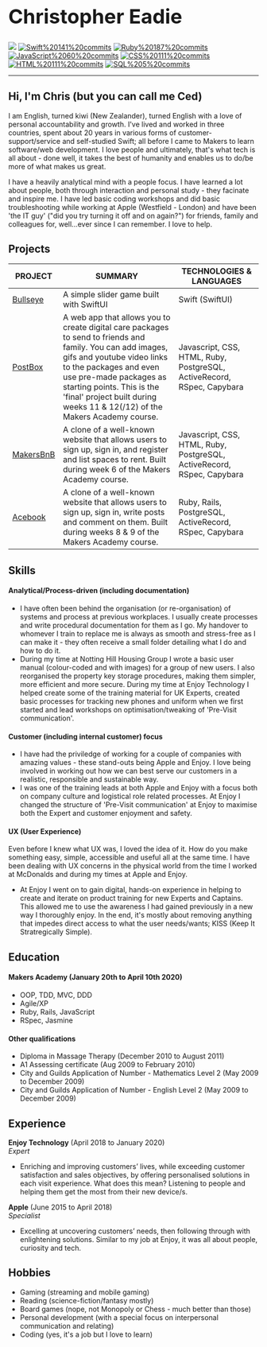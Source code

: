 <h1 style="font-size: 40px;" align="left">Christopher Eadie</h1>

<a href="www.linkedin.com/in/christopher-eadie" target="_blank" >![](https://img.shields.io/badge/LinkedIn-blue?logo=linkedin)</a>
<a href="https://sourcerer.io/saidbyced"><img src="https://img.shields.io/badge/Swift-141%20commits-critical.svg" alt="Swift%20141%20commits"></a>
<a href="https://sourcerer.io/saidbyced"><img src="https://img.shields.io/badge/Ruby-187%20commits-red.svg" alt="Ruby%20187%20commits"></a>
<a href="https://sourcerer.io/saidbyced"><img src="https://img.shields.io/badge/JavaScript-60%20commits-blue.svg" alt="JavaScript%2060%20commits"></a>
<a href="https://sourcerer.io/saidbyced"><img src="https://img.shields.io/badge/CSS-111%20commits-green.svg" alt="CSS%20111%20commits"></a>
<a href="https://sourcerer.io/saidbyced"><img src="https://img.shields.io/badge/HTML-100%20commits-yellow.svg" alt="HTML%20111%20commits"></a>
<a href="https://sourcerer.io/saidbyced"><img src="https://img.shields.io/badge/SQL-5%20commits-orange.svg" alt="SQL%205%20commits"></a>

---

## Hi, I'm Chris (but you can call me Ced)

I am English, turned kiwi (New Zealander), turned English with a love of personal accountability and growth. I've lived and worked in three countries, spent about 20 years in various forms of customer-support/service and self-studied Swift; all before I came to Makers to learn software/web development. I love people and ultimately, that's what tech is all about - done well, it takes the best of humanity and enables us to do/be more of what makes us great.

I have a heavily analytical mind with a people focus. I have learned a lot about people, both through interaction and personal study - they facinate and inspire me. I have led basic coding workshops and did basic troubleshooting while working at Apple (Westfield - London) and have been 'the IT guy' ("did you try turning it off and on again?") for friends, family and colleagues for, well...ever since I can remember. I love to help.

## Projects

PROJECT | SUMMARY | TECHNOLOGIES & LANGUAGES|
------- | ------- | ------------ |
[Bullseye](https://github.com/saidbyced/Bullseye-SwiftUI) | A simple slider game built with SwiftUI | Swift (SwiftUI) |
[PostBox](https://github.com/saidbyced/MakersPostBox) | A web app that allows you to create digital care packages to send to friends and family. You can add images, gifs and youtube video links to the packages and even use pre-made packages as starting points. This is the 'final' project built during weeks 11 & 12(/12) of the Makers Academy course. | Javascript, CSS, HTML, Ruby, PostgreSQL, ActiveRecord, RSpec, Capybara |
[MakersBnB](https://github.com/saidbyced/MakersBnB) | A clone of a well-known website that allows users to sign up, sign in, and  register and list spaces to rent. Built during week 6 of the Makers Academy course. | Javascript, CSS, HTML, Ruby, PostgreSQL, ActiveRecord, RSpec, Capybara |
[Acebook](https://github.com/Megscode/acebook_undefined) | A clone of a well-known website that allows users to sign up, sign in, write posts and comment on them. Built during weeks 8 & 9 of the Makers Academy course. | Ruby, Rails, PostgreSQL, ActiveRecord, RSpec, Capybara |

## Skills

#### Analytical/Process-driven (including documentation)

- I have often been behind the organisation (or re-organisation) of systems and process at previous workplaces. I usually create processes and write procedural documentation for them as I go. My handover to whomever I train to replace me is always as smooth and stress-free as I can make it - they often receive a small folder detailing what I do and how to do it.
- During my time at Notting Hill Housing Group I wrote a basic user manual (colour-coded and with images) for a group of new users. I also reorganised the property key storage procedures, making them simpler, more efficient and more secure. During my time at Enjoy Technology I helped create some of the training material for UK Experts, created basic processes for tracking new phones and uniform when we first started and lead workshops on optimisation/tweaking of 'Pre-Visit communication'.

#### Customer (including internal customer) focus

- I have had the priviledge of working for a couple of companies with amazing values - these stand-outs being Apple and Enjoy. I love being involved in working out how we can best serve our customers in a realistic, responsible and sustainable way.
- I was one of the training leads at both Apple and Enjoy with a focus both on company culture and logistical role related processes. At Enjoy I changed the structure of 'Pre-Visit communication' at Enjoy to maximise both the Expert and customer enjoyment and safety.

#### UX (User Experience)

Even before I knew what UX was, I loved the idea of it. How do you make something easy, simple, accessible and useful all at the same time. I have been dealing with UX concerns in the physical world from the time I worked at McDonalds and during my times at Apple and Enjoy.
- At Enjoy I went on to gain digital, hands-on experience in helping to create and iterate on product training for new Experts and Captains. This allowed me to use the awareness I had gained previously in a new way I thoroughly enjoy. In the end, it's mostly about removing anything that impedes direct access to what the user needs/wants; KISS (Keep It Stratregically Simple).

## Education

#### Makers Academy (January 20th to April 10th 2020)

- OOP, TDD, MVC, DDD
- Agile/XP
- Ruby, Rails, JavaScript
- RSpec, Jasmine

#### Other qualifications

- Diploma in Massage Therapy (December 2010 to August 2011)
- A1 Assessing certificate (Aug 2009 to February 2010)
- City and Guilds Application of Number - Mathematics Level 2 (May 2009 to December 2009)
- City and Guilds Application of Number - English Level 2 (May 2009 to December 2009)

## Experience

**Enjoy Technology** (April 2018 to January 2020)    
*Expert*  
- Enriching and improving customers’ lives, while exceeding customer satisfaction and sales objectives, by offering personalised solutions in each visit experience. What does this mean? Listening to people and helping them get the most from their new device/s.

**Apple** (June 2015 to April 2018)   
*Specialist*
- Excelling at uncovering customers’ needs, then following through with enlightening solutions. Similar to my job at Enjoy, it was all about people, curiosity and tech.
 
## Hobbies

- Gaming (streaming and mobile gaming)
- Reading (science-fiction/fantasy mostly)
- Board games (nope, not Monopoly or Chess - much better than those)
- Personal development (with a special focus on interpersonal communication and relating)
- Coding (yes, it's a job but I love to learn)
